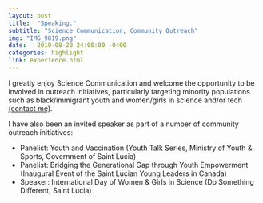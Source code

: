 ```yaml
---
layout: post
title:  "Speaking."
subtitle: "Science Communication, Community Outreach"
img: "IMG_9819.png"
date:   2019-08-20 24:00:00 -0400
categories: highlight
link: experience.html
---
```


<p>I greatly enjoy Science Communication and welcome the opportunity to be involved in outreach initiatives, particularly targeting minority populations such as black/immigrant youth and women/girls in science and/or tech <a href="mailto:{{site.email}}" target="_blank" class="mail">(contact me)</a>.</p>
<p>I have also been an invited speaker as part of a number of community outreach initiatives:</p>
<ul>
	<li>Panelist: Youth and Vaccination (Youth Talk Series, Ministry of Youth & Sports, Government of Saint Lucia)</li>
	<li>Panelist: Bridging the Generational Gap through Youth Empowerment (Inaugural Event of the Saint Lucian Young Leaders in Canada)</li>
	<li>Speaker: International Day of Women & Girls in Science (Do Something Different, Saint Lucia)</li>
</ul>
